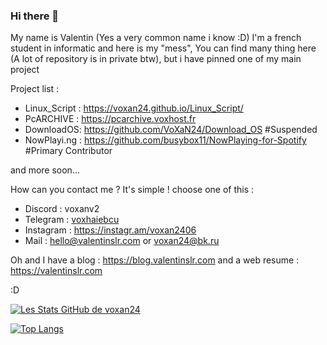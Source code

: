 ### Hi there 👋
My name is Valentin (Yes a very common name i know :D)
I'm a french student in informatic and here is my "mess",
You can find many thing here (A lot of repository is in private btw), but i have pinned one of my main project

Project list :
- Linux_Script : https://voxan24.github.io/Linux_Script/
- PcARCHIVE : https://pcarchive.voxhost.fr
- DownloadOS: https://github.com/VoXaN24/Download_OS #Suspended
- NowPlayi.ng : https://github.com/busybox11/NowPlaying-for-Spotify #Primary Contributor
 
and more soon...

How can you contact me ? It's simple ! choose one of this :
- Discord : voxanv2
- Telegram : [voxhaiebcu](https://t.me/voxhaiebcu)
- Instagram : https://instagr.am/voxan2406
- Mail : hello@valentinslr.com or voxan24@bk.ru

Oh and I have a blog : https://blog.valentinslr.com
and a web resume : https://valentinslr.com

:D

<!--
**VoXaN24/voxan24** is a ✨ _special_ ✨ repository because its `README.md` (this file) appears on your GitHub profile.

Here are some ideas to get you started:

- 🔭 I’m currently working on ...
- 🌱 I’m currently learning ...
- 👯 I’m looking to collaborate on ...
- 🤔 I’m looking for help with ...
- 💬 Ask me about ...
- 📫 How to reach me: ...
- 😄 Pronouns: ...
- ⚡ Fun fact: ...
-->

[![Les Stats GitHub de voxan24](https://github-readme-stats.vercel.app/api?username=voxan24&count_private=true&show_icons=true&theme=radical)](https://github.com/anuraghazra/github-readme-stats)

[![Top Langs](https://github-readme-stats.vercel.app/api/top-langs/?username=voxan24&count_private=true&show_icons=true&theme=radical)](https://github.com/anuraghazra/github-readme-stats)
